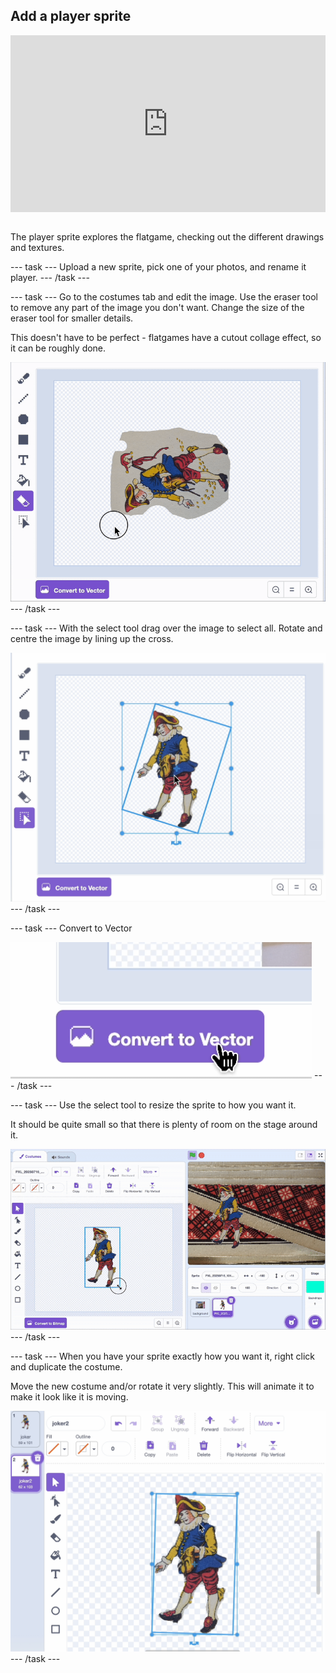 ## Add a player sprite

<html>
<div style="position: relative; overflow: hidden; padding-top: 56.25%;">
<iframe style="position: absolute; top: 0; left: 0; right: 0; width: 100%; height: 100%; border: none;" src="https://www.youtube.com/embed/vX0Lymnyizg?rel=0&cc_load_policy=1" allowfullscreen allow="accelerometer; autoplay; clipboard-write; encrypted-media; gyroscope; picture-in-picture; web-share">
</iframe>
</div><br>
</html>

The player sprite explores the flatgame, checking out the different drawings and textures.

--- task ---
Upload a new sprite, pick one of your photos, and rename it player.
--- /task ---

--- task ---
Go to the costumes tab and edit the image. Use the eraser tool to remove any part of the image you don't want. Change the size of the eraser tool for smaller details.

This doesn't have to be perfect - flatgames have a cutout collage effect, so it can be roughly done.

![Animation of erasor tool with joker card in Scratch editor](images/player.gif)
--- /task ---

--- task ---
With the select tool drag over the image to select all. Rotate and centre the image by lining up the cross.

![Blue select line around card in Scratch editor](images/centre.png)
--- /task ---

--- task ---
Convert to Vector

![Screenshot of convert to vector icon in Scratch editor](images/vector.png)
--- /task ---

--- task ---
Use the select tool to resize the sprite to how you want it. 

It should be quite small so that there is plenty of room on the stage around it.

![Animated screenshot of changing size of sprite in Scratch editor](images/size.gif)
--- /task ---

--- task ---
When you have your sprite exactly how you want it, right click and duplicate the costume.

Move the new costume and/or rotate it very slightly. This will animate it to make it look like it is moving.

![Screenshot of costume sprites in Scratch editor](images/rotate.png)
--- /task ---

